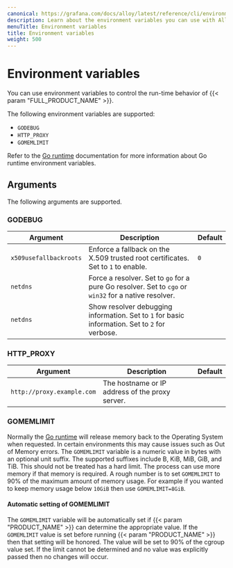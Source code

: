 ```yaml
---
canonical: https://grafana.com/docs/alloy/latest/reference/cli/environment-variables/
description: Learn about the environment variables you can use with Alloy
menuTitle: Environment variables
title: Environment variables
weight: 500
---
```


# Environment variables

You can use environment variables to control the run-time behavior of {{< param "FULL_PRODUCT_NAME" >}}.

The following environment variables are supported:

* `GODEBUG`
* `HTTP_PROXY`
* `GOMEMLIMIT`

Refer to the [Go runtime][runtime] documentation for more information about Go runtime environment variables.

## Arguments

The following arguments are supported.

### GODEBUG

Argument                        | Description                                                                                          | Default
--------------------------------|------------------------------------------------------------------------------------------------------|--------
`x509usefallbackroots`          | Enforce a fallback on the X.509 trusted root certificates. Set to `1` to enable.                     | `0`
`netdns`                        | Force a resolver. Set to `go` for a pure Go resolver. Set to `cgo` or `win32` for a native resolver. |
`netdns`                        | Show resolver debugging information. Set to `1` for basic information. Set to `2` for verbose.       |

### HTTP_PROXY

Argument                   | Description                                     | Default
---------------------------|-------------------------------------------------|--------
`http://proxy.example.com` | The hostname or IP address of the proxy server. |

### GOMEMLIMIT

Normally the [Go runtime][runtime] will release memory back to the Operating System when requested. In certain environments this may cause issues such as Out of Memory errors. The `GOMEMLIMIT` variable is a numeric value in bytes with an optional unit suffix. The supported suffixes include B, KiB, MiB, GiB, and TiB. This should not be treated has a hard limit. The process can use more memory if that memory is required. A rough number is to set `GOMEMLIMIT` to 90% of the maximum amount of memory usage. For example if you wanted to keep memory usage below `10GiB` then use `GOMEMLIMIT=8GiB`.

#### Automatic setting of GOMEMLIMIT

The `GOMEMLIMIT` variable will be automatically set if {{< param "PRODUCT_NAME" >}} can determine the appropriate value. If the `GOMEMLIMIT` value is set before running  {{< param "PRODUCT_NAME" >}} then that setting will be honored. The value will be set to 90% of the cgroup value set. If the limit cannot be determined and no value was explicitly passed then no changes will occur.

[runtime]: https://pkg.go.dev/runtime
